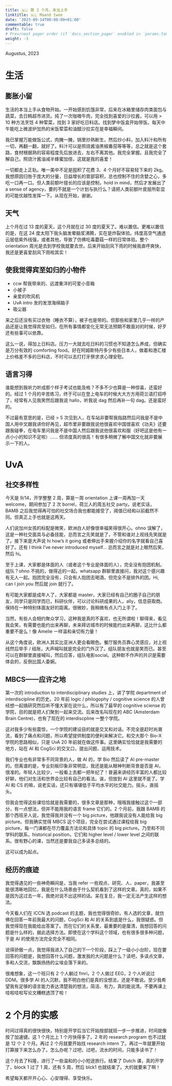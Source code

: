 ```yaml
---
title: 🇳🇱 第 2 个月，本当上手
linktitle: 🇳🇱 Maand twee
date: '2023-09-14T00:00:00+01:00'
commentable: true
draft: false
# Prev/next pager order (if `docs_section_pager` enabled in `params.toml`)
weight: -3
---
```


Augustus, 2023

# 生活

## 膨胀小留

生活的本当上手从食物开始。一开始感到饥饿非常，后来在冰箱里储存肉类面包与蔬菜，去日韩超市进货。炖了一次咖喱牛肉，完全找到喜爱的沙拉酱，可以用 > 10 种方法烹饪 4 种荤菜，找到 3 家好吃日料店。找到梦中饭盒开始带饭。每天中午能吃上微波炉加热的米饭荤菜和油醋沙拉实在是幸福瞬间。

我已掌握万能做饭公式，肉腌一腌，锅里炒熟断生，然后炒小料，加入料汁和所有一切，再翻一翻，就好了。料汁可以是照烧酱油黑椒番茄等等等，总之就是这个套路，食材根据熟的容易程度先后放进去，左右不离其他。我完全掌握。且我完全了解自己，照烧汁酱油减半蜂蜜加倍，这就是我的喜爱！

一切都走上正轨。唯一美中不足是囤积了花费 3、4 个月好不容易轻下来的 2kg。我想原因归咎于庞大的分量，日益增长的胃部容积，总也控制不住的贪婪之心，多吃一口再一口。但人类前额叶擅长的应该是控制，hold in mind，然后才发展出了 a sense of agency，要的不就是一个计划与执行么？请把人类前额叶皮层所彰显的可能优越性发挥一下。从现在开始，谢谢。

## 天气

上个月在过 13 度的夏天，这个月就在过 30 度的夏天了。难以置信。更难以置信的是，在这 24 度太阳下我头脑发晕脑浆沸腾，实在是炸裂体验。纬度高空气通透云层低紫外线强，或者其他，导致了仿佛吃毒蘑菇一样的日常体验。整个 orientation 周光是去到学校我就要去世。后来开始刮风下雨的时候我直呼爽快，我还是更喜爱刮风下雨啦其实！

## 使我觉得宾至如归的小物件

* ccw 帮我带来的、远渡重洋的可爱小音箱
* 小被子
* 亲爱的吹风机
* UvA intro 发的发泄海绵脑子
* 吸尘器

来之后还没有买过衣物（睡衣不算），被子也是带的。但那些和家里几乎一样的产品还是让我觉得宾至如归，在所有事情都变化无常无法预期不敢面对的时候，好歹还有些事可以依靠。

这么一说，得加上日料店。压力一大就去吃日料的习惯也不知道怎么养成，但确实是万分有效的 comforting food。好在阿姆斯特丹多少有些日本人，做着和港汇楼上价格差不多的日料店，不时可以去打打牙祭求求心理安慰。

## 语言习得

谁能想到我听力听成那个样子考试也能及格？不多不少也算是一种惊喜，还蛮好的。经过 1 个月的辛苦练习，终于可以在登上电车的时候大大方方用荷兰语打招呼了，经常有人见我笑然后跟我说 hallo，听我说 dag 然后再补一句 dag。还是蛮好的。

不过最有意思的是，已经 > 5 次见到人，在车站非要帮我指路然后问我是不是中国人用中文跟我讲你好再见，超市里非要跟我说他很喜欢中国很喜欢《功夫》还要跟我碰拳，在电车里问我是不是中国人然后跟我说他很喜欢和服（好吧这是他有一点小小的知识不足啦）…… 但浓度真的很高！有很多稍微了解中国文化就非要展示一下的人。

# UvA

## 社交多样性

今天是 9/14，开学整整 2 周，算是一周 orientation 上课一周再加一天 welcome，期间参加了 2 次 borrel，荷兰人的周五社交 party。说老实话，BAMB 之后我觉得再可怕的社交场合我也都能接受了，阈值已经和以前截然不同。但真正上手也就是这两天。

人们说加州女孩的标配是微笑，欧洲白人好像很幸福笑得很开心。ohno 误解了，这是一种社交面具与必备技能，总而言之先笑就是了，不管和谁对上视线先笑就是了。接下来是大声说 hi how’s it going 或者伸出手来握介绍你的名字就看自己喜好了。还有 I think I’ve never introduced myself... 总而言之就是对上眼然后笑，然后 hi。

至于上课，大家都是体面的人（或者这个专业是体面的人），完全没有抱团机制。组队？ohno 不挑的，做得近的一起。whatsapp 群聊里直接问，我对这个感兴趣有无人一起。抱团完全没有，只会有人抱团去喝酒，但完全不是排外的团。Hi, can I join you 然后就 join 就行了。

有可能大家都是成年人了，大家都是 master，大家已经有自己的圈子自己的朋友，同学只是同学而已，科研伙伴，可以讨论科研成果的人，ally，信息获取商。保持在一种特别体面友好的距离。很微妙，我稍微有点入门上手了。

当然，有些人会相约聚众学习，这种我是真的不喜欢，也无所谓啦！聊得来，看见我会笑，有需要也能约出来再聊，未来拜访城市的时候能约出来再聊，这比什么都重要不是么！像 Amelie 一样温和亲切有力量！

从这个角度说，欧洲人其实比亚洲人更会看眼色。餐厅服务员靠心灵感应，对上视线然后举手 / 结账，大声喊叫就是完全的门外汉了。组队朋友也就是笑而已。甚至可以在群聊里直接喊叫，然后应答，组队电影social。这种默不作声的共识是需要体会的，反倒比国人委婉。

## MBCS——应许之地

第一次的 introduction to interdisciplinary studies 上，讲了学院 department of interdiscipline 的历史。20 年前 logic / philogophy / cognitive science 的人曾经想一起搞研究然后听不懂大家在说什么，所以有了最早的 cognitive sciense 的学院，目的就是把人们聚到一起来交流。后来改名叫现在的 ABC (Amsterdam Brain Centre)，也有了现在的 interdiscpline 一整个学院。

这对我多少有些震惊，一个学院的建设目的就是交叉和对话。不完全是赶时尚潮流，看到了痛点和问题，所以希望提供制度的便利来解决它。和交大那个 Bio-X 学院的思路相似，只是 UvA 20 年前就在做这件事。这里确实恰恰就是我需要的地方，站在 AI 和 CogSci 的交叉口，提出问题、运用技术。

我们专业也有非常多不同背景的人，做 AI 的，学 Bio 然后读了 AI pre-master 的。但离谱的是，专业刻板印象非常明显，我还是能从眼神判断背景是否是 AI，很准的。年轻人比较少，一般看上去都一把年纪了！普遍来讲经历丰富的人都比较好聊，他们对生活和世界会比较有自己的看法。诶，但放到 AI 这里就不是了。学 AI 和 CS 的嘛，说老实话，还只有堪堪低于平均水平的社交能力。摇头，直摇头。

但我会觉得这些课恰恰就是我需要的，很多文章是那种，哦哦我接触过这个一部分，有一点想法，但并不能用我的语言 frame 它们的。2 个月前，我跟 BAMB 的那个西班牙人说，我觉得我并没有一个 big picture，他跟我说没有人能给我 big picture。但我确实觉得 MBCS 这个项目，完全在尝试通过课程给我 big picture，每一门课都在尽力覆盖方法论和具体 topic 的 big picture。乃至和不同学科的联系，historical position，它们和 higher level / lower level 之间的联系。很有野心的课，当然还是要我自己多读多总结的。

这可以成为起点。

## 经历的痕迹

我觉得遇见的一些神奇瞬间是，当我 refer 一些观点、研究、人、paper，我甚至能很清晰地回忆，我是在什么场景由于什么契机看到了这样的文章。真的，如果不是因为这过去一年，我绝对说不出这样的话。呆在复旦，我一定无法产生这样的想法。

今天看人们在 ICCN 选 podcast 的主题，我也觉得很奇妙。有人选的文章，就仿佛在回答一年前我最大的问题，CogSci 和 AI 的关系到底是什么，我很疑惑。但我觉得现在我能给出答案了。而在它们的关系里，最重要的是厘清，我想回答的问题是什么样的，据此选择方法。即使在这个学科这个领域，也有很多很多种问题，于是 AI 的使用方法完全完全不相同。

说得骄傲一点，我觉得我进入了自己的下一个阶段，踩上了一级小小台阶，现在要回答的问题是，我想回答什么问题，激发我的大问题是什么？读吧，多读点文章，多和人交流，飘飘扬扬的尘埃会落下来的。

很难想象，这一个班只有 2 个人躺过 fmri，2 个人做过 EEG，2 个人听说过 DDM。很多学 AI 的人沉默，我不明白他们是真的没想法，还是不敢说。至少我希望我有足够的语言能力表达清楚我的想法，简洁、有力，真的能说清。不要再课上哇啦哇啦写论文糟糕透顶了啦！

# 2 个月的实感

时间过得真的很快很快，特别是开学后当它开始按部就班一步一步推进，时间就像按了加速键。这 1 个月比上 1 个月快得多了。2 年的 research program 也不过就是 12 个 2 个月。再过 2 个月就要开始找 research intern 了。再过一年就要开始打算接下来怎么办了。怎么办呢？过吧，过吧，流水的时间，只能多读书了！

这个月去了科隆，进行了一些温和的小小短途旅行。结束了 Dutch 课，真的开学了，block 1 过了 1 周，还有 5 周，然后 blck1 也就结束了。大的就要来了啊！

希望每天都开开心心、心安理得、享受快乐。

